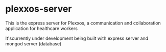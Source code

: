# plexxos-server

This is the express server for Plexxos, a communication and collaboration application for healthcare workers

It'scurrently under development being built with express server and mongod server (database)
